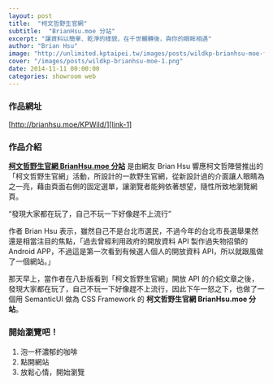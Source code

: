 ```yaml
---
layout: post
title:  "柯文哲野生官網"
subtitle:  "BrianHsu.moe 分站"
excerpt: "讓資料以簡單、乾淨的樣貌，在千世輾轉後，與你的眼眸相遇"
author: "Brian Hsu"
image: "http://unlimited.kptaipei.tw/images/posts/wildkp-brianhsu-moe-fb.png"
cover: "/images/posts/wildkp-brianhsu-moe-1.png"
date: 2014-11-11 00:00:00
categories: showroom web
---
```


[link-1]:http://brianhsu.moe/KPWild/
[link-2]:http://brianhsu.moe/blog/2014-08-26-KPWild.html

### 作品網址
[http://brianhsu.moe/KPWild/][link-1]

### 作品介紹
<strong>[柯文哲野生官網 BrianHsu.moe 分站][link-1]</strong> 是由網友 Brian Hsu 響應柯文哲陣營推出的「柯文哲野生官網」活動，所設計的一款野生官網，從新設計過的介面讓人眼睛為之一亮，藉由頁面右側的固定選單，讓瀏覽者能夠依著想望，隨性所致地瀏覽網頁。

<q class="right">發現大家都在玩了，自己不玩一下好像趕不上流行</q>

作者 Brian Hsu 表示，雖然自己不是台北市選民，不過今年的台北市長選舉果然還是相當注目的焦點，「過去曾經利用政府的開放資料 API 製作過失物招領的 Android APP，不過這是第一次看到有候選人個人的開放資料 API，所以就跟風做了一個網站。」

那天早上，當作者在八卦版看到「柯文哲野生官網」開放 API 的介紹文章之後，發現大家都在玩了，自己不玩一下好像趕不上流行，因此下午一怒之下，也做了一個用 SemanticUI 做為 CSS Framework 的 <strong>柯文哲野生官網 BrianHsu.moe 分站</strong>。

### 開始瀏覽吧！
1. 泡一杯濃郁的咖啡
2. 點開網站
3. 放鬆心情，開始瀏覽
